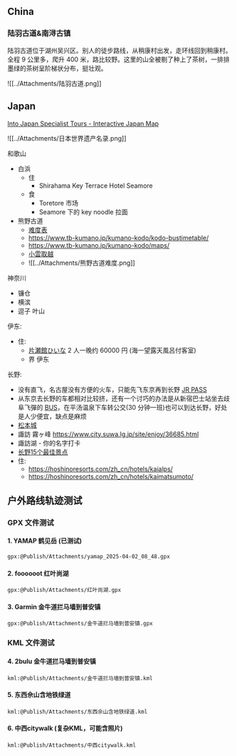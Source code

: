 ## China

### 陆羽古道&南浔古镇

陆羽古道位于湖州吴兴区。别人的徒步路线，从稍康村出发，走环线回到稍康村。全程 9 公里多，爬升 400 米，路比较野。这里的山全被剔了种上了茶树，一排排墨绿的茶树呈阶梯状分布，挺壮观。

![[../Attachments/陆羽古道.png]]

## Japan

[Into Japan Specialist Tours - Interactive Japan Map](https://intojapan.co.uk/japan-map/)

![[../Attachments/日本世界遗产名录.png]]



和歌山
- 白浜
	- 住
		-  Shirahama Key Terrace Hotel Seamore
	- 食
		- Toretore 市场
		- Seamore 下的 key noodle 拉面
- 熊野古道
	- [难度表](https://www.tb-kumano.jp/cn/kumano-kodo/difficulty-rating/)
	- https://www.tb-kumano.jp/kumano-kodo/kodo-bustimetable/
	- https://www.tb-kumano.jp/kumano-kodo/maps/
	- [小雲取越](https://yamap.com/model-courses/24376)
	- ![[../Attachments/熊野古道难度.png]]

神奈川
- 镰仓
- 横滨
- 逗子 叶山

伊东:
-  住:
	- [片瀬館ひいな](https://www.katasekan.com/room/room2.html?id=sec1) 2 人一晚约 60000 円 (海一望露天風呂付客室)
	- 界 伊东

长野:
- 没有直飞，名古屋没有方便的火车，只能先飞东京再到长野 [JR PASS](https://www.jreast.co.jp/multi/zh-CHS/pass/eastpass_n.html)
- 从东京去长野的车都相对比较挤，还有一个讨巧的办法是从新宿巴士站坐去歧阜飞彈的 [BUS](https://www.nouhibus.co.jp/highwaybus/shinjuku/#timetable)，在平汤温泉下车转公交(30 分钟一班)也可以到达长野，好处是人少便宜，缺点是麻烦
- [松本城](https://www.matsumoto-castle.jp/)
- 諏訪 霧ヶ峰 https://www.city.suwa.lg.jp/site/enjoy/36685.html
- 諏訪湖 - 你的名字打卡
- [长野15个最佳景点](https://www.go-nagano.net/zh-hans/trip-idea/id18412)
- 住: 
	- https://hoshinoresorts.com/zh_cn/hotels/kaialps/
	- https://hoshinoresorts.com/zh_cn/hotels/kaimatsumoto/

## 户外路线轨迹测试

### GPX 文件测试

#### 1. YAMAP 鹤见岳 (已测试)
```gpx:@Publish/Attachments/yamap_2025-04-02_08_48.gpx```

#### 2. foooooot 红叶尚湖
```gpx:@Publish/Attachments/红叶尚湖.gpx```

#### 3. Garmin 金牛道拦马墙到普安镇
```gpx:@Publish/Attachments/金牛道拦马墙到普安镇.gpx```

### KML 文件测试

#### 4. 2bulu 金牛道拦马墙到普安镇
```kml:@Publish/Attachments/金牛道拦马墙到普安镇.kml```

#### 5. 东西佘山含地铁绿道
```kml:@Publish/Attachments/东西佘山含地铁绿道.kml```

#### 6. 中西citywalk (复杂KML，可能含照片)
```kml:@Publish/Attachments/中西citywalk.kml```